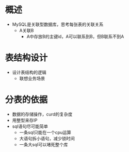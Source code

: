 # 概述
- MySQL是关联型数据库，思考每张表的关联关系
	- A关联B
		- A中存放B的主键id，A可以联系到B，但B联系不到A

# 表结构设计
- 设计表结构的逻辑
	- 联想业务场景

# 分表的依据
- 数据的存储操作，curd的复杂度
- 用整型来存IP
- sql语句尽可能简单
	- 一条sql只能在一个cpu运算
	- 大语句拆小语句，减少锁时间
	- 一条大sql可以堵死整个库